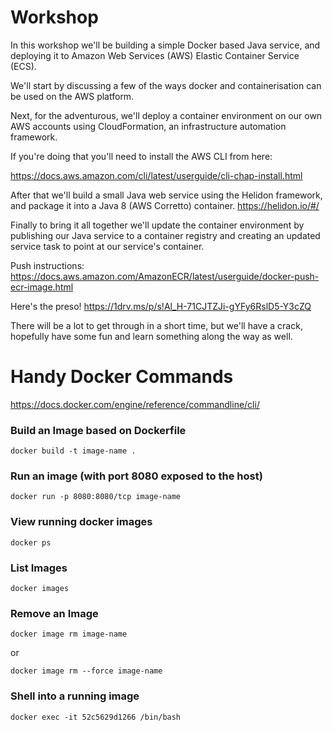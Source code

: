 
# Workshop 
In this workshop we'll be building a simple Docker based Java service, and deploying it to Amazon Web Services (AWS) Elastic Container Service (ECS). 

We'll start by discussing a few of the ways docker and containerisation can be used on the AWS platform.

Next, for the adventurous, we'll deploy a container environment on our own AWS accounts using CloudFormation, an infrastructure automation framework. 

If you're doing that you'll need to install the AWS CLI from here:

https://docs.aws.amazon.com/cli/latest/userguide/cli-chap-install.html

After that we'll build a small Java web service using the Helidon framework, and package it into a Java 8 (AWS Corretto) container.
https://helidon.io/#/

Finally to bring it all together we'll update the container environment by publishing our Java service to a container registry and creating an updated service task to point at our service's container.

Push instructions:
https://docs.aws.amazon.com/AmazonECR/latest/userguide/docker-push-ecr-image.html

Here's the preso!
https://1drv.ms/p/s!Al_H-71CJTZJi-gYFy6RslD5-Y3cZQ 

There will be a lot to get through in a short time, but we'll have a crack, hopefully have some fun and learn something along the way as well. 


# Handy Docker Commands
https://docs.docker.com/engine/reference/commandline/cli/

### Build an Image based on Dockerfile
```
docker build -t image-name .
```

### Run an image (with port 8080 exposed to the host)
```
docker run -p 8080:8080/tcp image-name
```

### View running docker images
```
docker ps
```

### List Images
```
docker images
```

### Remove an Image
```
docker image rm image-name
```
or 
```
docker image rm --force image-name
```

### Shell into a running image
```
docker exec -it 52c5629d1266 /bin/bash
```
